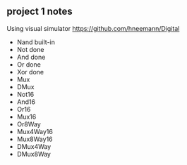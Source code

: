 ## project 1 notes

Using visual simulator https://github.com/hneemann/Digital

- Nand built-in
- Not done
- And done
- Or done
- Xor done
- Mux
- DMux
- Not16
- And16
- Or16
- Mux16
- Or8Way
- Mux4Way16
- Mux8Way16
- DMux4Way
- DMux8Way